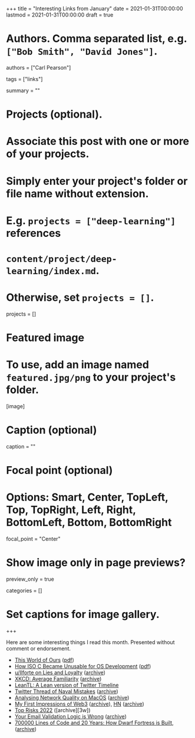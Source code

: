 +++
title = "Interesting Links from January"
date = 2021-01-31T00:00:00
lastmod = 2021-01-31T00:00:00
draft = true

# Authors. Comma separated list, e.g. `["Bob Smith", "David Jones"]`.
authors = ["Carl Pearson"]

tags = ["links"]

summary = ""

# Projects (optional).
#   Associate this post with one or more of your projects.
#   Simply enter your project's folder or file name without extension.
#   E.g. `projects = ["deep-learning"]` references 
#   `content/project/deep-learning/index.md`.
#   Otherwise, set `projects = []`.
projects = []

# Featured image
# To use, add an image named `featured.jpg/png` to your project's folder. 
[image]
  # Caption (optional)
  caption = ""

  # Focal point (optional)
  # Options: Smart, Center, TopLeft, Top, TopRight, Left, Right, BottomLeft, Bottom, BottomRight
  focal_point = "Center"

  # Show image only in page previews?
  preview_only = true


categories = []

# Set captions for image gallery.


+++

Here are some interesting things I read this month.
Presented without comment or endorsement.


* [This World of Ours][11] ([pdf][11w])
* [How ISO C Became Unusable for OS Development][10] ([pdf][10w])
* [u/Ilforte on Lies and Loyalty][9] ([archive][9w])
* [XKCD: Average Familiarity][8] ([archive][8w])
* [LeanTL: A Lean version of Twitter Timeline][7]
* [Twitter Thread of Naval Mistakes][6] ([archive][6w])
* [Analysing Network Quality on MacOS][5] ([archive][5w])
* [My First Impressions of Web3][4] ([archive][4w]),  [HN][4a] ([archive][4aw])
* [Top Risks 2022][3] ([archive][3w])
* [Your Email Validation Logic is Wrong][2] ([archive][2w])
* [700000 Lines of Code and 20 Years: How Dwarf Fortress is Built][1], ([archive][1w])



[1]: https://stackoverflow.blog/2021/12/31/700000-lines-of-code-20-years-and-one-developer-how-dwarf-fortress-is-built/
[1w]: http://web.archive.org/web/20220124134954/https://stackoverflow.blog/2021/12/31/700000-lines-of-code-20-years-and-one-developer-how-dwarf-fortress-is-built/

[2]: https://www.netmeister.org/blog/email.html
[2w]: http://web.archive.org/web/20220124135117/https://www.netmeister.org/blog/email.html

[3]: https://www.eurasiagroup.net/issues/top-risks-2022

[4]: https://moxie.org/2022/01/07/web3-first-impressions.html
[4a]: https://news.ycombinator.com/item?id=29845208
[4w]: http://web.archive.org/web/20220124135418/https://moxie.org/2022/01/07/web3-first-impressions.html
[4aw]: http://web.archive.org/web/20220124135412/https://news.ycombinator.com/item?id=29845208

[5]: https://danpetrov.xyz/macos/2021/11/14/analysing-network-quality-macos.html
[5w]: http://web.archive.org/web/20220124135630/https://danpetrov.xyz/macos/2021/11/14/analysing-network-quality-macos.html

[6]: https://twitter.com/thedreadships/status/1285870278174703617?s=21
[6w]: http://web.archive.org/web/20220124135718/https://twitter.com/thedreadships/status/1285870278174703617?s=21

[7]: http://leantl.com/

[8]: https://xkcd.com/2501/
[8w]: http://web.archive.org/web/20220124135814/https://xkcd.com/2501/

[9]: https://reddit.com/r/TheMotte/comments/s78sjo/_/ht9kfca/?context=1
[9w]: http://web.archive.org/web/20220124135911/https://www.reddit.com/r/TheMotte/comments/s78sjo/_/ht9kfca/?context=1

[10]: https://arxiv.org/pdf/2201.07845.pdf
[10w]: static/pdf/2201.07845.pdf

[11]: https://www.usenix.org/system/files/1401_08-12_mickens.pdf
[11w]: static/pdf/1401_08-12_mickens.pdf
